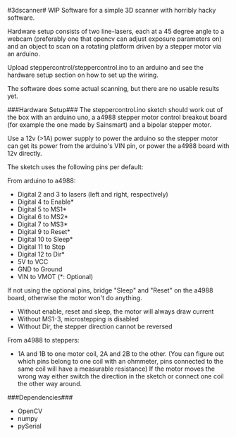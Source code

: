 #3dscanner#
WIP Software for a simple 3D scanner with horribly hacky software.

Hardware setup consists of two line-lasers, each at a 45 degree angle to a webcam (preferably one that opencv can adjust exposure parameters on) and an object to scan on a rotating platform driven by a stepper motor via an arduino.

Upload steppercontrol/steppercontrol.ino to an arduino and see the hardware setup section on how to set up the wiring.

The software does some actual scanning, but there are no usable results yet.

###Hardware Setup###
The steppercontrol.ino sketch should work out of the box with an arduino uno, a a4988 stepper motor control breakout board (for example the one made by Sainsmart) and a bipolar stepper motor.

Use a 12v (>1A) power supply to power the arduino so the stepper motor can get its power from the arduino's VIN pin, or power the a4988 board with 12v directly.

The sketch uses the following pins per default:

From arduino to a4988:
- Digital 2 and 3 to lasers (left and right, respectively)
- Digital 4 to Enable*
- Digital 5 to MS1*
- Digital 6 to MS2*
- Digital 7 to MS3*
- Digital 9 to Reset*
- Digital 10 to Sleep*
- Digital 11 to Step
- Digital 12 to Dir*
- 5V to VCC
- GND to Ground
- VIN to VMOT
(*: Optional)

If not using the optional pins, bridge "Sleep" and "Reset" on the a4988 board, otherwise the motor won't do anything.

- Without enable, reset and sleep, the motor will always draw current
- Without MS1-3, microstepping is disabled
- Without Dir, the stepper direction cannot be reversed

From a4988 to steppers:
- 1A and 1B to one motor coil, 2A and 2B to the other. (You can figure out which pins belong to one coil with an ohmmeter, pins connected to the same coil will have a measurable resistance) If the motor moves the wrong way either switch the direction in the sketch or connect one coil the other way around.

###Dependencies###
- OpenCV
- numpy
- pySerial
